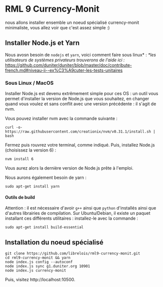 # RML 9 Currency-Monit

nous allons installer ensemble un noeud spécialisé currency-monit minimaliste, vous allez voir que c'est assez simple :)

## Installer Node.js et Yarn

Nous avosn besoin de `nodejs` et `yarn`, voici comment faire sous linux* :
_*les utilisateurs de systèmes privateurs trouverons de l'aide ici :_ https://github.com/duniter/duniter/blob/master/doc/contribute-french.md#niveau-ii--ex%C3%A9cuter-les-tests-unitaires

### Sous Linux / MacOS

Installer Node.js est devenu extrêmement simple pour ces OS : un outil vous permet d'installer la version de Node.js que vous souhaitez, en changer quand vous voulez et sans conflit avec une version précédente : il s'agit de nvm.

Vous pouvez installer nvm avec la commande suivante :

    curl -o- https://raw.githubusercontent.com/creationix/nvm/v0.31.1/install.sh | bash
    
Fermez puis rouvrez votre terminal, comme indiqué. Puis, installez Node.js (choisissez la version 6) :

    nvm install 6
    
Vous aurez alors la dernière version de Node.js prête à l'emploi.

Nous aurons également besoin de yarn :

    sudo apt-get install yarn

#### Outils de build

Attention : il est nécessaire d'avoir `g++` ainsi que `python` d'installés ainsi que d'autres librairies de compilation. Sur Ubuntu/Debian, il existe un paquet installant ces différents utilitaires : installez-le avec la commande :

    sudo apt-get install build-essential

## Installation du noeud spécialisé

    git clone https://github.com/librelois/rml9-currency-monit.git
    cd rml9-currency-monit && yarn
    node index.js config --autoconf
    node index.js sync g1.duniter.org 10901
    node index.js currency-monit

Puis, visitez http://localhost:10500.
